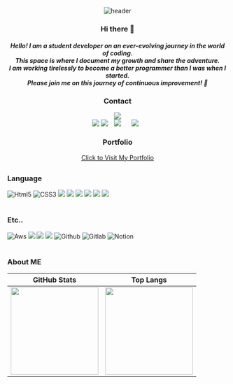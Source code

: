 <div align="center">

![header](https://capsule-render.vercel.app/api?type=waving&color=gradient&height=250&section=header&&text=JiHyeon%27s%20GitHub&fontSize=70&fontAlignY=34)

<h3> Hi there 👋 </h3>
<h5>Hello! I am a student developer on an ever-evolving journey in the world of coding.</br>
This space is where I document my growth and share the adventure. </br>
I am working tirelessly to become a better programmer than I was when I started.</br>
Please join me on this journey of continuous improvement! 🚀 </h5>

<h3>Contact</h3>
<a href="https://hits.seeyoufarm.com"><img src="https://hits.seeyoufarm.com/api/count/incr/badge.svg?url=https%3A%2F%2Fgithub.com%2Fgus1043&count_bg=%2379C83D&title_bg=%23555555&icon=&icon_color=%23E7E7E7&title=hits&edge_flat=false"/></a></br>
<a href="https://zix2-lunarmill.tistory.com/"><img src="https://img.shields.io/badge/tistory-000000?style=flat-square&logo=tistory&logoColor=white"/></a> 
<a href="https://www.instagram.com/zix2_lunarmill/"><img src="https://img.shields.io/badge/Instagram-E4405F?style=flat-square&logo=Instagram&logoColor=white"/></a> 
<a href="mailto:gus1043@gmail.com"><img src="https://img.shields.io/badge/Gmail-d14836?style=flat-square&logo=Gmail&logoColor=white&link=mailto:gus1043@gmail.com"
style="height : auto; margin-left : 10px; margin-right : 10px;"/></a>
<a href="https://www.linkedin.com/in/jihyeon-choi-655b86296/"><img src="https://img.shields.io/badge/-LinkedIn-blue?style=flat-square&logo=Linkedin&logoColor=white&link=https://www.linkedin.com/in/hyejin-won-0767971b7/" style="height : auto; margin-left : 10px; margin-right : 10px;"/>
</a>

<h3>Portfolio</h3>
<a href="https://galvanized-robe-267.notion.site/c5106d3e49c54581946800ffb9d24a01" target="_blank">Click to Visit My Portfolio</a>

</div>

## 

### Language
<div>
	<img alt="Html5" src ="https://img.shields.io/badge/HTML5-E34F26.svg?&style=for-the-badge&logo=Html5&logoColor=white"/>
	<img alt="CSS3" src ="https://img.shields.io/badge/CSS3-1572B6.svg?&style=for-the-badge&logo=CSS3&logoColor=white"/>
	<img src="https://img.shields.io/badge/Java-007396?style=for-the-badge&logo=Java&logoColor=white"/>
	<img src="https://img.shields.io/badge/r-276DC3?style=for-the-badge&logo=r&logoColor=white"/>
	<img src="https://img.shields.io/badge/Python-3776AB?style=for-the-badge&logo=Python&logoColor=white"> 
	<img src="https://img.shields.io/badge/JavaScript-F7DF1E?style=for-the-badge&logo=JavaScript&logoColor=white">
	<img src="https://img.shields.io/badge/Kotlin-7F52FF?style=for-the-badge&logo=Kotlin&logoColor=white">
	<img src="https://img.shields.io/badge/Unity-000000?style=for-the-badge&logo=Unity&logoColor=white"> 
</div>
</br>

### Etc..
<div>
<img alt="Aws" src ="https://img.shields.io/badge/Amazon AWS-232F3E.svg?&style=for-the-badge&logo=AWS&logoColor=white"/>
<img src="https://img.shields.io/badge/docker-2496ED?style=for-the-badge&logo=Docker&logoColor=white"> 
<img src="https://img.shields.io/badge/SQLite-003B57?style=for-the-badge&logo=SQLite&logoColor=white">
<img src="https://img.shields.io/badge/Oracle-F80000?style=for-the-badge&logo=Unity&logoColor=white">
<img alt="Github" src ="https://img.shields.io/badge/GitHub-181717.svg?&style=for-the-badge&logo=GitHub&logoColor=white"/>
<img alt="Gitlab" src ="https://img.shields.io/badge/GitLab-FC6D26.svg?&style=for-the-badge&logo=GitLab&logoColor=white"/>
<img alt="Notion" src ="https://img.shields.io/badge/Notion-000000.svg?&style=for-the-badge&logo=Notion&logoColor=white"/>
</br></br>

### About ME
| GitHub Stats | Top Langs |
|:--:|:--:|
| <img src="https://github-readme-stats.vercel.app/api?username=gus1043&show_icons=true&theme=radical" height="200px"/> | <img src="https://github-readme-stats.vercel.app/api/top-langs/?username=gus1043&layout=compact&theme=tokyonight" height="200px"/> |
